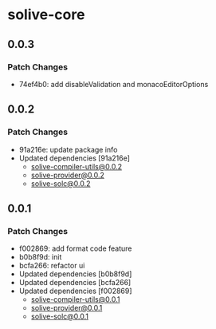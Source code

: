 # solive-core

## 0.0.3

### Patch Changes

- 74ef4b0: add disableValidation and monacoEditorOptions

## 0.0.2

### Patch Changes

- 91a216e: update package info
- Updated dependencies [91a216e]
  - solive-compiler-utils@0.0.2
  - solive-provider@0.0.2
  - solive-solc@0.0.2

## 0.0.1

### Patch Changes

- f002869: add format code feature
- b0b8f9d: init
- bcfa266: refactor ui
- Updated dependencies [b0b8f9d]
- Updated dependencies [bcfa266]
- Updated dependencies [f002869]
  - solive-compiler-utils@0.0.1
  - solive-provider@0.0.1
  - solive-solc@0.0.1
